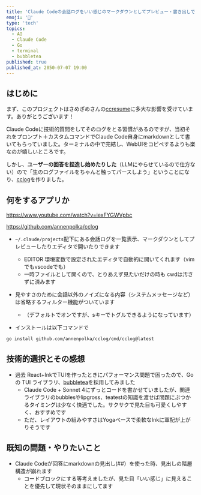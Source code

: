 ```yaml
---
title: 'Claude Codeの会話ログをいい感じのマークダウンとしてプレビュー・書き出しできるTUIをGoで書いた'
emoji: '📝'
type: 'tech'
topics:
  - AI
  - Claude Code
  - Go
  - terminal
  - bubbletea
published: true
published_at: 2050-07-07 19:00
---
```


## はじめに

まず、このプロジェクトはさめざめさんの[ccresume](https://github.com/sasazame/ccresume)に多大な影響を受けています。ありがとうございます！

Claude Codeに技術的質問をしてそのログをとる習慣があるのですが、当初それをプロンプト＋カスタムコマンドでClaude Code自身にmarkdownとして書いてもらっていました。ターミナルの中で完結し、WebUIをコピペするよりも楽なのが嬉しいところです。

しかし、**ユーザーの回答を捏造し始めたりした**（LLMにやらせているので仕方ない）ので「生のログファイルをちゃんと触ってパースしよう」ということになり、[cclog](https://github.com/annenpolka/cclog)を作りました。

## 何をするアプリか

https://www.youtube.com/watch?v=iexFYGWVpbc

https://github.com/annenpolka/cclog

- `~/.claude/projects`配下にある会話ログを一覧表示、マークダウンとしてプレビューしたりエディタで開いたりできます
  - EDITOR 環境変数で設定されたエディタで自動的に開いてくれます（vimでもvscodeでも）
  - 一時ファイルとして開くので、とりあえず見たいだけの時も cwdは汚さずに済みます
- 見やすさのために会話以外のノイズになる内容（システムメッセージなど）は省略するフィルター機能がついています

  - （デフォルトでオンですが、sキーでトグルできるようになっています）

- インストールは以下コマンドで

```bash
go install github.com/annenpolka/cclog/cmd/cclog@latest
```

## 技術的選択とその感想

- 過去 React+InkでTUIを作ったときにパフォーマンス問題で困ったので、Go の TUI ライブラリ、[bubbletea](https://github.com/charmbracelet/bubbletea)を採用してみました
  - Claude Code + Sonnet 4にずっとコードを書かせていましたが、関連ライブラリのbubblesやlipgross、teatestの知識を渡せば問題にぶつかるタイミングは少なく快適でした。サクサクで見た目も可愛くしやすく、おすすめです
  - ただ、レイアウトの組みやすさはYogaベースで柔軟なInkに軍配が上がりそうです

## 既知の問題・やりたいこと

- Claude Codeが回答にmarkdownの見出し(##）を使った時、見出しの階層構造が崩れます
  - コードブロックにする等考えましたが、見た目「いい感じ」に見えることを優先して現状そのままにしてます

